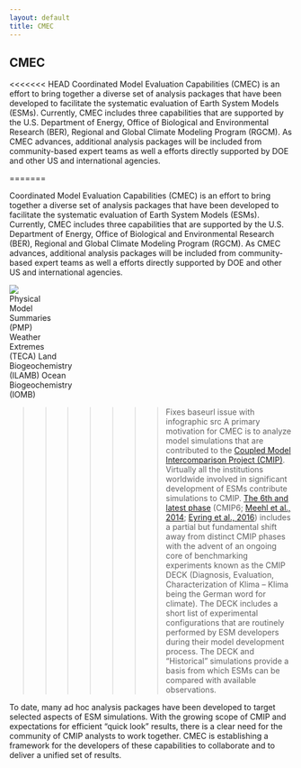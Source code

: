 ```yaml
---
layout: default
title: CMEC
---
```


## CMEC

<<<<<<< HEAD
Coordinated Model Evaluation Capabilities (CMEC) is an effort to bring together a diverse set of analysis packages that have been developed to facilitate the systematic evaluation of Earth System Models (ESMs). Currently, CMEC includes three capabilities that are supported by the U.S. Department of Energy, Office of Biological and Environmental Research (BER), Regional and Global Climate Modeling Program (RGCM). As CMEC advances, additional analysis packages will be included from community-based expert teams as well a efforts directly supported by DOE and other US and international agencies.
 
=======
<div class="row">
    <p class="col-sm-12 col-lg-5">
    Coordinated Model Evaluation Capabilities (CMEC) is an effort to bring together a diverse set of analysis packages that have been developed to facilitate the systematic evaluation of Earth System Models (ESMs). Currently, CMEC includes three capabilities that are supported by the U.S. Department of Energy, Office of Biological and Environmental Research (BER), Regional and Global Climate Modeling Program (RGCM). As CMEC advances, additional analysis packages will be included from community-based expert teams as well a efforts directly supported by DOE and other US and international agencies.
    </p>
    <div id="infographic-container" class="col-sm-12 col-lg-7">
    <img src="{{site.baseurl}}/assets/images/infographic.png">
    <div id="infographic-pmp"
        class="infographic-clickable text-center" 
        role="button"
        data-toggle="popover"
        data-target="#pmp-popover-content"
        title="PCMDI Metrics Package">Physical<br>Model<br>Summaries<br>(PMP)</div>
    <a id="infographic-teca" class="infographic-clickable text-center">Weather<br>Extremes<br>(TECA)</a>
    <a id="infographic-ilamb" class="infographic-clickable text-center">Land<br>Biogeochemistry<br>(ILAMB)</a>
    <a id="infographic-iomb" class="infographic-clickable text-center">Ocean<br>Biogeochemistry<br>(IOMB)</a>
    </div>
</div>

>>>>>>> Fixes baseurl issue with infographic src
A primary motivation for CMEC is to analyze model simulations that are contributed to the <a href="https://www.wcrp-climate.org/wgcm-cmip">Coupled Model Intercomparison Project (CMIP)</a>. Virtually all the institutions worldwide involved in significant development of ESMs contribute simulations to CMIP. <a href="https://www.wcrp-climate.org/wgcm-cmip/wgcm-cmip6">The 6th and latest phase</a> (CMIP6; <a href="https://dx.doi.org/10.1002/2014EO090001">Meehl et al., 2014</a>; <a href="https://dx.doi.org/10.5194/gmd-9-1937-2016">Eyring et al., 2016</a>) includes a partial but fundamental shift away from distinct CMIP phases with the advent of an ongoing core of benchmarking experiments known as the CMIP DECK (Diagnosis, Evaluation, Characterization of Klima – Klima being the German word for climate). The DECK includes a short list of experimental configurations that are routinely performed by ESM developers during their model development process. The DECK and “Historical” simulations provide a basis from which ESMs can be compared with available observations.
 
To date, many ad hoc analysis packages have been developed to target selected aspects of ESM simulations. With the growing scope of CMIP and expectations for efficient “quick look” results, there is a clear need for the community of CMIP analysts to work together. CMEC is establishing a framework for the developers of these capabilities to collaborate and to deliver a unified set of results.
